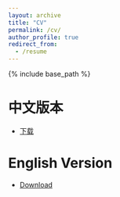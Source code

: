 ```yaml
---
layout: archive
title: "CV"
permalink: /cv/
author_profile: true
redirect_from:
  - /resume
---
```


{% include base_path %}


中文版本
======
* [下载](https://shashadehuajiang.github.io/files/resume-zh.pdf)

English Version
======
* [Download](https://shashadehuajiang.github.io/files/resume-en.pdf)


